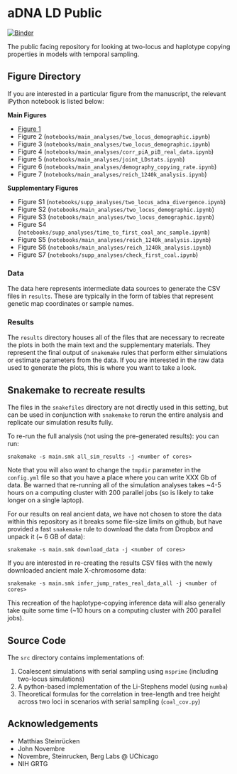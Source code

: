 # aDNA LD Public

[![Binder](https://mybinder.org/badge_logo.svg)](https://mybinder.org/v2/gh/aabiddanda/aDNA_LD_public/master)

The public facing repository for looking at two-locus and haplotype copying properties in models with temporal sampling.

## Figure Directory

If you are interested in a particular figure from the manuscript, the relevant iPython notebook is listed below:

**Main Figures**
* [Figure 1](notebooks/main_analyses/two_locus_adna.ipynb)
* Figure 2 (`notebooks/main_analyses/two_locus_demographic.ipynb`)
* Figure 3 (`notebooks/main_analyses/two_locus_demographic.ipynb`)
* Figure 4 (`notebooks/main_analyses/corr_piA_piB_real_data.ipynb`)
* Figure 5 (`notebooks/main_analyses/joint_LDstats.ipynb`)
* Figure 6 (`notebooks/main_analyses/demography_copying_rate.ipynb`)
* Figure 7 (`notebooks/main_analyses/reich_1240k_analysis.ipynb`)

**Supplementary Figures**

* Figure S1 (`notebooks/supp_analyses/two_locus_adna_divergence.ipynb`)
* Figure S2 (`notebooks/main_analyses/two_locus_demographic.ipynb`)
* Figure S3 (`notebooks/main_analyses/two_locus_demographic.ipynb`)
* Figure S4 (`notebooks/supp_analyses/time_to_first_coal_anc_sample.ipynb`)
* Figure S5 (`notebooks/main_analyses/reich_1240k_analysis.ipynb`)
* Figure S6 (`notebooks/main_analyses/reich_1240k_analysis.ipynb`)
* Figure S7 (`notebooks/supp_analyses/check_first_coal.ipynb`)

### Data

The data here represents intermediate data sources to generate the CSV files in `results`. These are typically in the form of tables that represent genetic map coordinates or sample names.

### Results

The `results` directory houses all of the files that are necessary to recreate the plots in both the main text and the supplementary materials. They represent the final output of `snakemake` rules that perform either simulations or estimate parameters from the data. If you are interested in the raw data used to generate the plots, this is where you want to take a look.

## Snakemake to recreate results

The files in the `snakefiles` directory are not directly used in this setting, but can be used in conjunction with `snakemake` to rerun the entire analysis and replicate our simulation results fully.

To re-run the full analysis (not using the pre-generated results):
you can run:

```
snakemake -s main.smk all_sim_results -j <number of cores>
```

Note that you will also want to change the `tmpdir` parameter in the `config.yml` file so that you have a place where you can write XXX Gb of data. Be warned that re-running all of the simulation analyses takes ~4-5 hours on a computing cluster with 200 parallel jobs (so is likely to take longer on a single laptop).

For our results on real ancient data, we have not chosen to store the data within this repository as it breaks some file-size limits on github, but have provided a fast `snakemake` rule to download the data from Dropbox and unpack it (~ 6 GB of data):

```
snakemake -s main.smk download_data -j <number of cores>
```

If you are interested in re-creating the results CSV files with the newly downloaded ancient male X-chromosome data:

```
snakemake -s main.smk infer_jump_rates_real_data_all -j <number of cores>
```

This recreation of the haplotype-copying inference data will also generally take quite some time (~10 hours on a computing cluster with 200 parallel jobs).

## Source Code

The `src` directory contains implementations of:

 1. Coalescent simulations with serial sampling using `msprime` (including two-locus simulations)
 2. A python-based implementation of the Li-Stephens model (using `numba`)
 3. Theoretical formulas for the correlation in tree-length and tree height across two loci in scenarios with serial sampling (`coal_cov.py`)


## Acknowledgements

* Matthias Steinrücken
* John Novembre
* Novembre, Steinrucken, Berg Labs @ UChicago
* NIH GRTG
